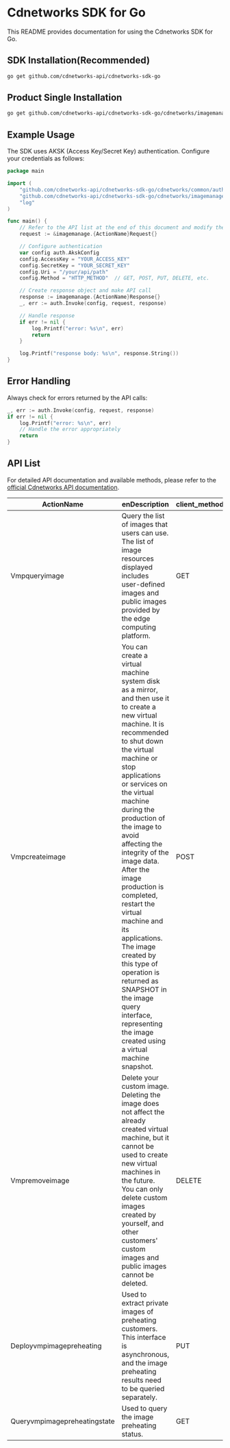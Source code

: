 # Cdnetworks SDK for Go

This README provides documentation for using the Cdnetworks SDK for Go.

## SDK Installation(Recommended)

```bash
go get github.com/cdnetworks-api/cdnetworks-sdk-go
```

## Product Single Installation

```bash
go get github.com/cdnetworks-api/cdnetworks-sdk-go/cdnetworks/imagemanage
```

## Example Usage

The SDK uses AKSK (Access Key/Secret Key) authentication. Configure your credentials as follows:

```go
package main

import (
    "github.com/cdnetworks-api/cdnetworks-sdk-go/cdnetworks/common/auth"
    "github.com/cdnetworks-api/cdnetworks-sdk-go/cdnetworks/imagemanage"
    "log"
)

func main() {
	// Refer to the API list at the end of this document and modify the corresponding {ActionName}, Method, and Uri
    request := &imagemanage.{ActionName}Request{}

    // Configure authentication
    var config auth.AkskConfig
    config.AccessKey = "YOUR_ACCESS_KEY"
    config.SecretKey = "YOUR_SECRET_KEY"
    config.Uri = "/your/api/path"
    config.Method = "HTTP_METHOD"  // GET, POST, PUT, DELETE, etc.

    // Create response object and make API call
    response := imagemanage.{ActionName}Response{}
    _, err := auth.Invoke(config, request, response)

    // Handle response
    if err != nil {
        log.Printf("error: %s\n", err)
        return
    }

    log.Printf("response body: %s\n", response.String())
}
```

## Error Handling

Always check for errors returned by the API calls:

```go
_, err := auth.Invoke(config, request, response)
if err != nil {
    log.Printf("error: %s\n", err)
    // Handle the error appropriately
    return
}
```

## API List
For detailed API documentation and available methods, please refer to the [official Cdnetworks API documentation](https://docs.cdnetworks.com/en/cdn/apidocs).

| ActionName | enDescription | client_methods | uri |
| --- | --- | --- | --- |
| Vmpqueryimage | Query the list of images that users can use. The list of image resources displayed includes user-defined images and public images provided by the edge computing platform. | GET | /vmp/images |
| Vmpcreateimage | You can create a virtual machine system disk as a mirror, and then use it to create a new virtual machine. It is recommended to shut down the virtual machine or stop applications or services on the virtual machine during the production of the image to avoid affecting the integrity of the image data. After the image production is completed, restart the virtual machine and its applications. The image created by this type of operation is returned as SNAPSHOT in the image query interface, representing the image created using a virtual machine snapshot. | POST | /vmp/images |
| Vmpremoveimage | Delete your custom image.<br>Deleting the image does not affect the already created virtual machine, but it cannot be used to create new virtual machines in the future. <br>You can only delete custom images created by yourself, and other customers' custom images and public images cannot be deleted. | DELETE | /vmp/images/* |
| Deployvmpimagepreheating | Used to extract private images of preheating customers. This interface is asynchronous, and the image preheating results need to be queried separately. | PUT | /vmp/images/preHeating |
| Queryvmpimagepreheatingstate | Used to query the image preheating status. | GET | /vmp/images/preHeatingInfo/* |